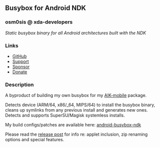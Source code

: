  ## Busybox for Android NDK
### osm0sis @ xda-developers
*Static busybox binary for all Android architectures built with the NDK*

### Links
* [GitHub](https://github.com/Magisk-Modules-Repo/busybox-ndk)
* [Support](https://is.gd/osm0_)
* [Sponsor](https://github.com/sponsors/osm0sis)
* [Donate](https://www.paypal.me/osm0sis)

### Description
A byproduct of building my own busybox for my [AIK-mobile](https://is.gd/AIK__) package.

Detects device (ARM/64, x86/_64, MIPS/64) to install the busybox binary, cleans up symlinks from any previous install and generates new ones. Detects and supports SuperSU/Magisk systemless installs.

My build configs/patches are available here: [android-busybox-ndk](https://github.com/osm0sis/android-busybox-ndk)

Please read the [release post](https://xdaforums.com/t/tools-zips-scripts-osm0sis-odds-and-ends-multiple-devices-platforms.2239421/post-64228091) for info re: applet inclusion, zip renaming options and special features.
